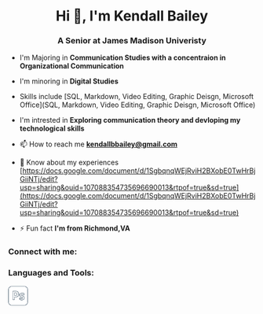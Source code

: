 <h1 align="center">Hi 👋, I'm Kendall Bailey</h1>
<h3 align="center">A Senior at James Madison Univeristy</h3>

- I'm Majoring in **Communication Studies with a concentraion in Organizational Communication**

- I'm minoring in **Digital Studies**

- Skills include [SQL, Markdown, Video Editing, Graphic Deisgn, Microsoft Office](SQL, Markdown, Video Editing, Graphic Deisgn, Microsoft Office)

- I'm intrested in **Exploring communication theory and devloping my technological skills**

- 📫 How to reach me **kendallbbailey@gmail.com**

- 📄 Know about my experiences [https://docs.google.com/document/d/1SgbqnqWEjRviH2BXobE0TwHrBjGiiNTj/edit?usp=sharing&ouid=107088354735696690013&rtpof=true&sd=true](https://docs.google.com/document/d/1SgbqnqWEjRviH2BXobE0TwHrBjGiiNTj/edit?usp=sharing&ouid=107088354735696690013&rtpof=true&sd=true)

- ⚡ Fun fact **I'm from Richmond,VA**

<h3 align="left">Connect with me:</h3>
<p align="left">
</p>

<h3 align="left">Languages and Tools:</h3>
<p align="left"> <a href="https://www.photoshop.com/en" target="_blank" rel="noreferrer"> <img src="https://raw.githubusercontent.com/devicons/devicon/master/icons/photoshop/photoshop-line.svg" alt="photoshop" width="40" height="40"/> </a> </p>
